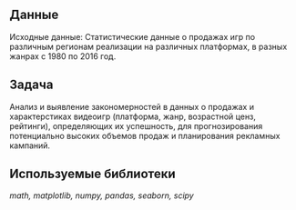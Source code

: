 ## Данные

Исходные данные: Статистические данные о продажах игр по различным регионам реализации на различных платформах, в разных жанрах с 1980 по 2016 год.

## Задача

Анализ и выявление закономерностей в данных о продажах и характерстиках видеоигр (платформа, жанр, возрастной ценз, рейтинги), определяющих их успешность, для прогнозирования потенциально высоких объемов продаж и планирования рекламных кампаний.

## Используемые библиотеки

*math, matplotlib, numpy, pandas, seaborn, scipy*
